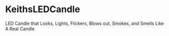 # KeithsLEDCandle
LED Candle that Looks, Lights, Flickers, Blows out, Smokes, and Smells Like A Real Candle
